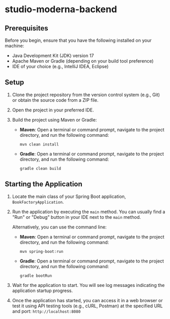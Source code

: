 # studio-moderna-backend

## Prerequisites

Before you begin, ensure that you have the following installed on your machine:

- Java Development Kit (JDK) version 17
- Apache Maven or Gradle (depending on your build tool preference)
- IDE of your choice (e.g., IntelliJ IDEA, Eclipse)

## Setup

1. Clone the project repository from the version control system (e.g., Git) or obtain the source code from a ZIP file.

2. Open the project in your preferred IDE.

3. Build the project using Maven or Gradle:

    - **Maven**: Open a terminal or command prompt, navigate to the project directory, and run the following command:
      ```
      mvn clean install
      ```

    - **Gradle**: Open a terminal or command prompt, navigate to the project directory, and run the following command:
      ```
      gradle clean build
      ```

## Starting the Application

1. Locate the main class of your Spring Boot application, `BookFactoryApplication`.

2. Run the application by executing the `main` method. You can usually find a "Run" or "Debug" button in your IDE next to the `main` method.

   Alternatively, you can use the command line:

    - **Maven**: Open a terminal or command prompt, navigate to the project directory, and run the following command:
      ```
      mvn spring-boot:run
      ```

    - **Gradle**: Open a terminal or command prompt, navigate to the project directory, and run the following command:
      ```
      gradle bootRun
      ```

3. Wait for the application to start. You will see log messages indicating the application startup progress.

4. Once the application has started, you can access it in a web browser or test it using API testing tools (e.g., cURL, Postman) at the specified URL and port: `http://localhost:8080`
